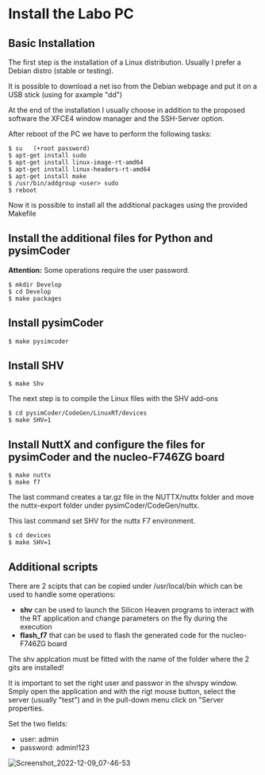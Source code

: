 # Install the Labo PC

## Basic Installation

The first step is the installation of a Linux distribution. Usually I prefer a Debian distro (stable or testing).

It is possible to download a net iso from the Debian webpage and put it on a USB stick (using for axample "dd")

At the end of the installation I usually choose in addition to the proposed software the XFCE4 window manager and the SSH-Server option.

After reboot of the PC we have to perform the following tasks:

```
$ su   (+root password)
$ apt-get install sudo
$ apt-get install linux-image-rt-amd64
$ apt-get install linux-headers-rt-amd64
$ apt-get install make
$ /usr/bin/addgroup <user> sudo
$ reboot
```

Now it is possible to install all the additional packages using the provided Makefile

## Install the additional files for Python and pysimCoder

**Attention:** Some operations require the user password.

```
$ mkdir Develop
$ cd Develop
$ make packages
```

## Install pysimCoder

```
$ make pysimcoder
```

## Install SHV

```
$ make Shv
```

The next step is to compile the Linux files with the SHV add-ons

```
$ cd pysimCoder/CodeGen/LinuxRT/devices
$ make SHV=1
```

## Install NuttX and configure the files for pysimCoder and the nucleo-F746ZG board

```
$ make nuttx
$ make f7
```

The last command creates a tar.gz file in the NUTTX/nuttx folder and move the nuttx-export folder under 
pysimCoder/CodeGen/nuttx.

This last command set SHV for the nuttx F7 environment.

```
$ cd devices
$ make SHV=1
```

## Additional scripts

There are 2 scipts that can be copied under /usr/local/bin which can be used to handle some operations:

  * **shv** can be used to launch the Silicon Heaven programs to interact with the RT application and change parameters on the fly during the execution
  * **flash_f7** that can be used to flash the generated code for the nucleo-F746ZG board

The shv applcation must be fitted with the name of the folder where the 2 gits are installed!

It is important to set the right user and passwor in the shvspy window. Smply open the application and with the rigt mouse button, select the server (usually "test") and in the pull-down menu click on "Server properties.

Set the two fields:

  * user: admin
  * password: admin!123


![Screenshot_2022-12-09_07-46-53](https://user-images.githubusercontent.com/8348158/206642813-7ed58f82-1b62-4919-bc07-9137ac5cc0d7.png)




